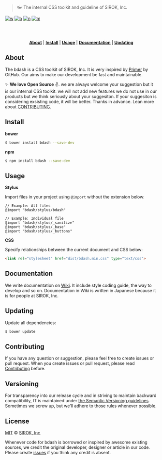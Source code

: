 > :eyeglasses: The internal CSS toolkit and guideline of SIROK, Inc.

[![w][w-badge]][w-link]
[![b][b-badge]][b-link]
[![n][n-badge]][n-link]
[![m][m-badge]][m-link]

<br>


<br>

<p align="center">
  <b><a href="#about">About</a></b>
  |
  <b><a href="#install">Install</a></b>
  |
  <b><a href="#usage">Usage</a></b>
  |
  <b><a href="#documentation">Documentation</a></b>
  |
  <b><a href="#updating">Updating</a></b>
</p>


## About

The bdash is a CSS toolkit of SIROK, Inc. It is very inspired by [Primer][primer] by GitHub. Our aims to make our development be fast and maintainable.

:sparkles: **We love Open Source** :v:. we are always welcome your suggestion but it is our internal CSS toolkit. we will not add new features we do not use in our products but we think seriously about your suggesiton. If your suggesiton is considering exsisting code, it will be better. Thanks in advance. Lean more about [CONTRIBUTING](#contributing).


## Install

**bower**

```bash
$ bower install bdash --save-dev
```

**npm**

```bash
$ npm install bdash --save-dev
```


## Usage

**Stylus**

Import files in your project using `@import` without the extension below:

```stylus
// Example: All files
@import "bdash/stylus/bdash"

// Example: Individual file
@import "bdash/stylus/_sanitize"
@import "bdash/stylus/_base"
@import "bdash/stylus/_buttons"
```

**CSS**

Specify relationships between the current document and CSS below:

```html
<link rel="stylesheet" href="dist/bdash.min.css" type="text/css">
```


## Documentation

We write documentation on [Wiki](https://github.com/SIROK/bdash/wiki). It include style coding guide, the way to develop and so on. Documentation in Wiki is written in Japanese because it is for people at SIROK, Inc.


## Updating

Update all dependencies:

```bash
$ bower update
```


## Contributing

If you have any question or suggestion, please feel free to create issues or pull request. When you create issues or pull request, please read [Contributing](CONTRIBUTING.md) before.


## Versioning

For transparency into our release cycle and in striving to maintain backward compatibility, IT is maintained under [the Semantic Versioning guidelines](http://semver.org/). Sometimes we screw up, but we'll adhere to those rules whenever possible.


## License

[MIT][m-link] © [SIROK, Inc][sirok].

Whenever code for bdash is borrowed or inspired by awesome existing sources, we credit the original developer, designer or article in our code. Please create [issues][issue] if you think any credit is absent.


[sirok]:   http://sirok.co.jp/
[m-link]:  https://github.com/SIROK/bdash/blob/master/LICENSE.md
[n-link]:  https://www.npmjs.org/package/bdash
[n-badge]: https://img.shields.io/npm/v/bdash.svg?style=flat-square
[b-badge]: https://img.shields.io/bower/v/bdash.svg?style=flat-square
[b-link]:  http://bower.io/search/?q=bdash
[w-badge]: https://img.shields.io/wercker/ci/sirok/bdash.svg?style=flat-square
[w-link]:  https://app.wercker.com/#applications/55e8d477c0d66d1e601c3292
[primer]:  https://github.com/primer/primer
[issue]:   https://github.com/SIROK/bdash/issues
[m-badge]: https://img.shields.io/github/license/SIROK/bdash.svg?style=flat-square
